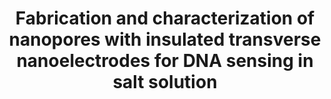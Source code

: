 ---
layout: post
title: Fabrication and characterization of nanopores with insulated transverse nanoelectrodes for DNA sensing in salt solution
link: http://pubs.acs.org/doi/abs/10.1021/nl303576q
authors: Ken Healy, Vishva Ray, Lauren J. Willis, Neil Peterman, John Bartel, Marija Drndić
journal: Electrophoresis
info: 33 (23), 3488-3496
doi: 10.1002/elps.201200350
pdf: assets/pubs/healy_2012.pdf
---